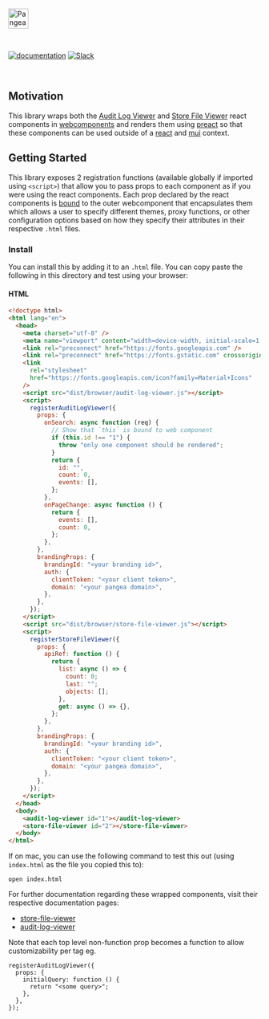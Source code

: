 <p>
  <br />
  <a href="https://pangea.cloud?utm_source=github&utm_medium=node-sdk" target="_blank" rel="noopener noreferrer">
    <img src="https://pangea-marketing.s3.us-west-2.amazonaws.com/pangea-color.svg" alt="Pangea Logo" height="40" />
  </a>
  <br />

</p>

<p>
<br />

[![documentation](https://img.shields.io/badge/documentation-pangea-blue?style=for-the-badge&labelColor=551B76)](https://pangea.cloud/docs/sdk/js/)
[![Slack](https://img.shields.io/badge/Slack-4A154B?style=for-the-badge&logo=slack&logoColor=white)](https://pangea.cloud/join-slack/)

<br />
</p>

## Motivation

This library wraps both the [Audit Log Viewer](../react-mui-audit-log-viewer) and [Store File Viewer](../react-mui-store-file-viewer) react components in [webcomponents](https://www.webcomponents.org/introduction) and renders them using [preact](https://preactjs.com/) so that these components can be used outside of a [react](https://react.dev/) and [mui](https://mui.com/) context.

## Getting Started

This library exposes 2 registration functions (available globally if imported using `<script>`) that allow you to pass props to each component as if you were using the react components.
Each prop declared by the react components is [bound](https://developer.mozilla.org/en-US/docs/Web/JavaScript/Reference/Global_objects/Function/bind) to the outer webcomponent that
encapsulates them which allows a user to specify different themes, proxy functions, or other configuration options based on how they specify their attributes in their respective `.html` files.

### Install

You can install this by adding it to an `.html` file. You can copy paste the following in this directory and test using your browser:

#### HTML

```html
<!doctype html>
<html lang="en">
  <head>
    <meta charset="utf-8" />
    <meta name="viewport" content="width=device-width, initial-scale=1.0" />
    <link rel="preconnect" href="https://fonts.googleapis.com" />
    <link rel="preconnect" href="https://fonts.gstatic.com" crossorigin />
    <link
      rel="stylesheet"
      href="https://fonts.googleapis.com/icon?family=Material+Icons"
    />
    <script src="dist/browser/audit-log-viewer.js"></script>
    <script>
      registerAuditLogViewer({
        props: {
          onSearch: async function (req) {
            // Show that `this` is bound to web component
            if (this.id !== "1") {
              throw "only one component should be rendered";
            }
            return {
              id: "",
              count: 0,
              events: [],
            };
          },
          onPageChange: async function () {
            return {
              events: [],
              count: 0,
            };
          },
        },
        brandingProps: {
          brandingId: "<your branding id>",
          auth: {
            clientToken: "<your client token>",
            domain: "<your pangea domain>",
          },
        },
      });
    </script>
    <script src="dist/browser/store-file-viewer.js"></script>
    <script>
      registerStoreFileViewer({
        props: {
          apiRef: function () {
            return {
              list: async () => {
                count: 0;
                last: "";
                objects: [];
              },
              get: async () => {},
            };
          },
        },
        brandingProps: {
          brandingId: "<your branding id>",
          auth: {
            clientToken: "<your client token>",
            domain: "<your pangea domain>",
          },
        },
      });
    </script>
  </head>
  <body>
    <audit-log-viewer id="1"></audit-log-viewer>
    <store-file-viewer id="2"></store-file-viewer>
  </body>
</html>
```

If on mac, you can use the following command to test this out (using `index.html` as the file you copied this to):

```
open index.html
```

For further documentation regarding these wrapped components, visit their respective documentation pages:

- [store-file-viewer](../react-mui-store-file-viewer)
- [audit-log-viewer](../react-mui-audit-log-viewer)

Note that each top level non-function prop becomes a function to allow customizability per tag eg.

```tsx
registerAuditLogViewer({
  props: {
    initialQuery: function () {
      return "<some query>";
    },
  },
});
```
